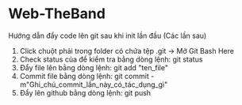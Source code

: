 # Web-TheBand
Hướng dẫn đẩy code lên git sau khi init lần đầu (Các lần sau)
1) Click chuột phải trong folder có chứa tệp .git -> Mở Git Bash Here
2) Check status của để kiểm tra bằng dòng lệnh: git status
3) Đẩy file lên bằng dòng lệnh: git add "ten_file"
4) Commit file bằng dòng lệnh: git commit -m"Ghi_chú_commit_lần_này_có_tác_dụng_gì"
5) Đẩy lên github bằng dòng lệnh: git push
